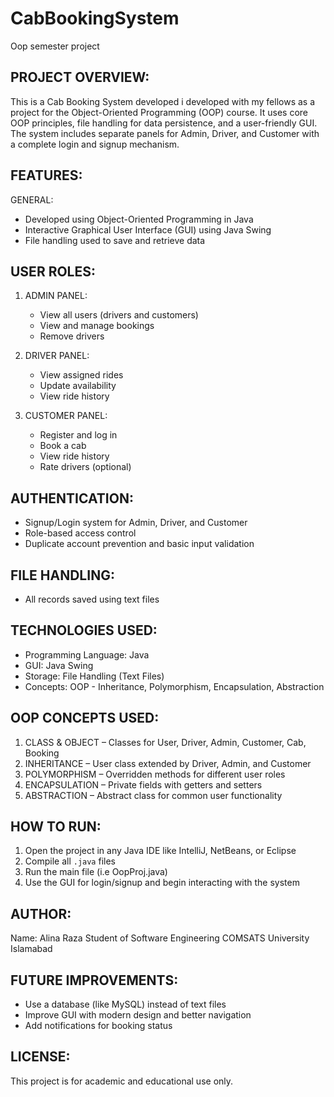 # CabBookingSystem
Oop semester project

PROJECT OVERVIEW:
-----------------
This is a Cab Booking System developed i developed with my fellows as a project for the Object-Oriented Programming (OOP) course. 
It uses core OOP principles, file handling for data persistence, and a user-friendly GUI. The system includes 
separate panels for Admin, Driver, and Customer with a complete login and signup mechanism.

FEATURES:
---------
GENERAL:
- Developed using Object-Oriented Programming in Java
- Interactive Graphical User Interface (GUI) using Java Swing
- File handling used to save and retrieve data

USER ROLES:
-----------
1. ADMIN PANEL:
   - View all users (drivers and customers)
   - View and manage bookings
   - Remove drivers

2. DRIVER PANEL:
   - View assigned rides
   - Update availability
   - View ride history

3. CUSTOMER PANEL:
   - Register and log in
   - Book a cab
   - View ride history
   - Rate drivers (optional)

AUTHENTICATION:
---------------
- Signup/Login system for Admin, Driver, and Customer
- Role-based access control
- Duplicate account prevention and basic input validation

FILE HANDLING:
--------------
- All records saved using text files

TECHNOLOGIES USED:
------------------
- Programming Language: Java
- GUI: Java Swing
- Storage: File Handling (Text Files)
- Concepts: OOP - Inheritance, Polymorphism, Encapsulation, Abstraction

OOP CONCEPTS USED:
------------------
1. CLASS & OBJECT – Classes for User, Driver, Admin, Customer, Cab, Booking
2. INHERITANCE – User class extended by Driver, Admin, and Customer
3. POLYMORPHISM – Overridden methods for different user roles
4. ENCAPSULATION – Private fields with getters and setters
5. ABSTRACTION – Abstract class for common user functionality

HOW TO RUN:
-----------
1. Open the project in any Java IDE like IntelliJ, NetBeans, or Eclipse
2. Compile all `.java` files
3. Run the main file (i.e OopProj.java)
4. Use the GUI for login/signup and begin interacting with the system

AUTHOR:
-------
Name: Alina Raza
Student of Software Engineering
COMSATS University Islamabad

FUTURE IMPROVEMENTS:
--------------------
- Use a database (like MySQL) instead of text files
- Improve GUI with modern design and better navigation
- Add notifications for booking status

LICENSE:
--------
This project is for academic and educational use only.

